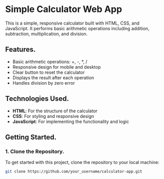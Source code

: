# Simple Calculator Web App

This is a simple, responsive calculator built with HTML, CSS, and JavaScript. It performs basic arithmetic operations including addition, subtraction, multiplication, and division.

## Features.

- Basic arithmetic operations: +, -, *, /
- Responsive design for mobile and desktop
- Clear button to reset the calculator
- Displays the result after each operation
- Handles division by zero error

## Technologies Used.

- **HTML**: For the structure of the calculator
- **CSS**: For styling and responsive design
- **JavaScript**: For implementing the functionality and logic

## Getting Started.

### 1. Clone the Repository.

To get started with this project, clone the repository to your local machine:

```bash
git clone https://github.com/your_username/calculator-app.git
